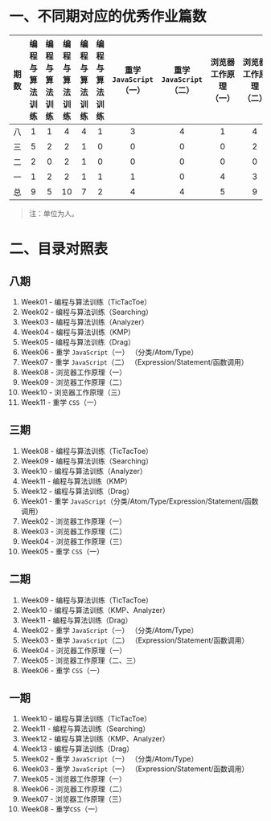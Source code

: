 # 一、不同期对应的优秀作业篇数

| 期数 | 编程与算法训练 | 编程与算法训练 | 编程与算法训练 | 编程与算法训练 | 编程与算法训练 | 重学 `JavaScript`（一） | 重学 `JavaScript`（二） | 浏览器工作原理（一） | 浏览器工作原理（二） | 浏览器工作原理（三） | 重学 `CSS`（一） |
| :----: | :----: | :----: | :----: | :----: | :----: | :----: | :----: | :----: | :----: | :----: | :----: |
| 八 | 1 | 1 | 4 | 4 | 1 | 3 | 4 | 1 | 4 | 1 | 2 |
| 三 | 5 | 2 | 2 | 1 | 0 | 0 | 0 | 0 | 2 | 0 | 0 |
| 二 | 2 | 0 | 2 | 1 | 0 | 0 | 0 | 0 | 0 | 0 | 5 |
| 一 | 1 | 2 | 2 | 1 | 1 | 1 | 0 | 4 | 3 | 3 | 2 |
| 总 | 9 | 5 | 10 | 7 | 2 | 4 | 4 | 5 | 9 | 4 | 9 |

> 注：单位为人。

# 二、目录对照表

## 八期
1. Week01 - 编程与算法训练（TicTacToe）
2. Week02 - 编程与算法训练（Searching）
3. Week03 - 编程与算法训练（Analyzer）
4. Week04 - 编程与算法训练（KMP）
5. Week05 - 编程与算法训练（Drag）
6. Week06 - 重学 `JavaScript`（一） （分类/Atom/Type）
7. Week07 - 重学 `JavaScript`（二） （Expression/Statement/函数调用） 
8. Week08 - 浏览器工作原理（一）  
9. Week09 - 浏览器工作原理（二）  
10. Week10 - 浏览器工作原理（三）  
11. Week11 - 重学 `CSS`（一）  

## 三期
1. Week08 - 编程与算法训练（TicTacToe）
2. Week09 - 编程与算法训练（Searching）
3. Week10 - 编程与算法训练（Analyzer）
4. Week11 - 编程与算法训练（KMP）
5. Week12 - 编程与算法训练（Drag）
6. Week01 - 重学 `JavaScript`（分类/Atom/Type/Expression/Statement/函数调用） 
7. Week02 - 浏览器工作原理（一） 
8. Week03 - 浏览器工作原理（二） 
9. Week04 - 浏览器工作原理（三） 
10. Week05 - 重学 `CSS`（一） 

## 二期
1. Week09 - 编程与算法训练（TicTacToe）
2. Week10 - 编程与算法训练（KMP、Analyzer）
3. Week11 - 编程与算法训练（Drag）
4. Week02 - 重学 `JavaScript`（一） （分类/Atom/Type）
5. Week03 - 重学 `JavaScript`（二） （Expression/Statement/函数调用） 
6. Week04 - 浏览器工作原理（一）
7. Week05 - 浏览器工作原理（二、三）
8. Week06 - 重学 `CSS`（一） 

## 一期
1. Week10 - 编程与算法训练（TicTacToe）
2. Week11 - 编程与算法训练（Searching）
3. Week12 - 编程与算法训练（KMP、Analyzer）
4. Week13 - 编程与算法训练（Drag）
5. Week02 - 重学 `JavaScript`（一） （分类/Atom/Type）
6. Week03 - 重学 `JavaScript`（一） （Expression/Statement/函数调用） 
7. Week05 - 浏览器工作原理（一） 
8. Week06 - 浏览器工作原理（二） 
9. Week07 - 浏览器工作原理（三）  
10. Week08 - 重学`CSS`（一） 
